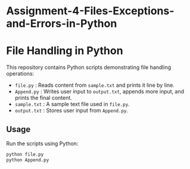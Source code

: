 # Assignment-4-Files-Exceptions-and-Errors-in-Python
# File Handling in Python

This repository contains Python scripts demonstrating file handling operations:

- `file.py` : Reads content from `sample.txt` and prints it line by line.
- `Append.py` : Writes user input to `output.txt`, appends more input, and prints the final content.
- `sample.txt` : A sample text file used in `file.py`.
- `output.txt` : Stores user input from `Append.py`.

## Usage
Run the scripts using Python:
```sh
python file.py
python Append.py
